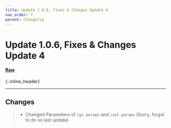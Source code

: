 ```yaml
---
title: Update 1.0.6, Fixes & Changes Update 4
nav_order: 7
parent: Changelog
---
```


# Update 1.0.6, Fixes & Changes Update 4
#### [Raw](1.0.6R.md)
{:.inline_header}

---

## Changes
>* Changed Parameters of `/gi params` and `/set params` (Sorry, forgot to do so last update)